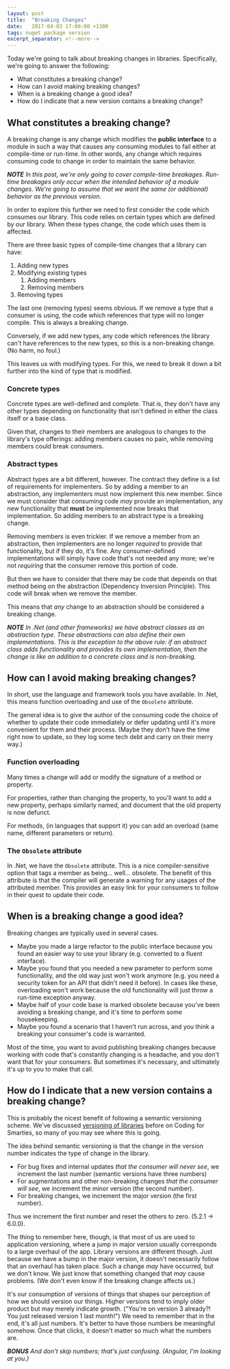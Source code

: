 ```yaml
---
layout: post
title:  "Breaking Changes"
date:   2017-04-03 17:00:00 +1300
tags: nuget package version
excerpt_separator: <!--more-->
---
```

Today we're going to talk about breaking changes in libraries.  Specifically, we're going to answer the following:

- What constitutes a breaking change?
- How can I avoid making breaking changes?
- When is a breaking change a good idea?
- How do I indicate that a new version contains a breaking change?

<!--more-->

## What constitutes a breaking change?

A breaking change is any change which modifies the **public interface** to a module in such a way that causes any consuming modules to fail either at compile-time or run-time.  In other words, any change which requires consuming code to change in order to maintain the same behavior.

***NOTE** In this post, we're only going to cover compile-time breakages.  Run-time breakages only occur when the intended behavior of a module changes.  We're going to assume that we want the same (or additional) behavior as the previous version.*

In order to explore this further we need to first consider the code which consumes our library.  This code relies on certain types which are defined by our library.  When these types change, the code which uses them is affected.

There are three basic types of compile-time changes that a library can have:

1. Adding new types
1. Modifying existing types
	1. Adding members
	1. Removing members
1. Removing types

The last one (removing types) seems obvious.  If we remove a type that a consumer is using, the code which references that type will no longer compile.  This is always a breaking change.

Conversely, if we add new types, any code which references the library can't have references to the new types, so this is a non-breaking change.  (No harm, no foul.)

This leaves us with modifying types.  For this, we need to break it down a bit further into the kind of type that is modified.

### Concrete types

Concrete types are well-defined and complete.  That is, they don't have any other types depending on functionality that isn't defined in either the class itself or a base class.

Given that, changes to their members are analogous to changes to the library's type offerings: adding members causes no pain, while removing members could break consumers.

### Abstract types

Abstract types are a bit different, however.  The contract they define is a list of requirements for implementers.  So by adding a member to an abstraction, any implementers must now implement this new member.  Since we must consider that consuming code *may* provide an implementation, any new functionality that **must** be implemented now breaks that implementation.  So adding members to an abstract type is a breaking change.

Removing members is even trickier.  If we remove a member from an abstraction, then implementers are no longer *required* to provide that functionality, but if they do, it's fine.  Any consumer-defined implementations will simply have code that's not needed any more; we're not *requiring* that the consumer remove this portion of code.

But then we have to consider that there may be code that depends on that method being on the abstraction (Dependency Inversion Principle).  This code will break when we remove the member.

This means that *any* change to an abstraction should be considered a breaking change.

***NOTE** In .Net (and other frameworks) we have abstract classes as an abstraction type.  These abstractions can also define their own implementations.  This is the exception to the above rule: if an abstract class adds functionality *and* provides its own implementation, then the change is like an addition to a concrete class and is non-breaking.*

## How can I avoid making breaking changes?

In short, use the language and framework tools you have available.  In .Net, this means function overloading and use of the `Obsolete` attribute.

The general idea is to give the author of the consuming code the choice of whether to update their code immediately or defer updating until it's more convenient for them and their process.  (Maybe they don't have the time right now to update, so they log some tech debt and carry on their merry way.)

### Function overloading

Many times a change will add or modify the signature of a method or property.

For properties, rather than changing the property, to you'll want to add a new property, perhaps similarly named, and document that the old property is now defunct.

For methods, (in languages that support it) you can add an overload (same name, different parameters or return).

### The `Obsolete` attribute

In .Net, we have the `Obsolete` attribute.  This is a nice compiler-sensitive option that tags a member as being... well... obsolete.  The benefit of this attribute is that the compiler will generate a warning for any usages of the attributed member.  This provides an easy link for your consumers to follow in their quest to update their code.

## When is a breaking change a good idea?

Breaking changes are typically used in several cases.

- Maybe you made a large refactor to the public interface because you found an easier way to use your library (e.g. converted to a fluent interface).
- Maybe you found that you needed a new parameter to perform some functionality, and the old way just won't work anymore (e.g. you need a security token for an API that didn't need it before).  In cases like these, overloading won't work because the old functionality will just throw a run-time exception anyway.
- Maybe half of your code base is marked obsolete because you've been avoiding a breaking change, and it's time to perform some housekeeping.
- Maybe you found a scenario that I haven't run across, and you think a breaking your consumer's code is warranted.

Most of the time, you want to avoid publishing breaking changes because working with code that's constantly changing is a headache, and you don't want that for your consumers.  But sometimes it's necessary, and ultimately it's up to you to make that call.

## How do I indicate that a new version contains a breaking change?

This is probably the nicest benefit of following a semantic versioning scheme.  We've discussed [versioning of libraries](https://codingforsmarties.wordpress.com/2016/01/21/how-to-version-assemblies-destined-for-nuget/) before on Coding for Smarties, so many of you may see where this is going.

The idea behind semantic versioning is that the change in the version number indicates the type of change in the library.

- For bug fixes and internal updates *that the consumer will never see*, we increment the last number (semantic versions have three numbers)
- For augmentations and other non-breaking changes *that the consumer will see*, we increment the minor version (the second number).
- For breaking changes, we increment the major version (the first number).

Thus we increment the first number and reset the others to zero. (5.2.1 → 6.0.0).

The thing to remember here, though, is that most of us are used to application versioning, where a jump in major version usually corresponds to a large overhaul of the app.  Library versions are different though.  Just because we have a bump in the major version, it doesn't necessarily follow that an overhaul has taken place.  Such a change *may* have occurred, but we don't know.  We just know that something changed that *may* cause problems.  (We don't even know if the breaking change affects us.)

It's our consumption of versions of things that shapes our perception of how we should version our things.  Higher versions tend to imply older product but may merely indicate growth.  ("You're on version 3 already?!  You just released version 1 last month!")  We need to remember that in the end, it's all just numbers.  It's better to have those numbers be meaningful somehow.  Once that clicks, it doesn't matter so much what the numbers are.

***BONUS** And don't skip numbers; that's just confusing.  (Angular, I'm looking at you.)*